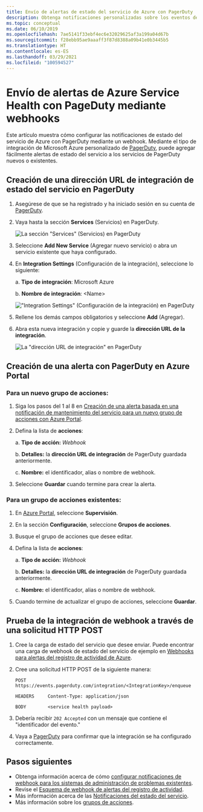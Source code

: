 ```yaml
---
title: Envío de alertas de estado del servicio de Azure con PagerDuty
description: Obtenga notificaciones personalizadas sobre los eventos del estado de servicio en la instancia de PagerDuty.
ms.topic: conceptual
ms.date: 06/10/2019
ms.openlocfilehash: 7ae5141f33ebf4ec6e32029625af3a199a04d67b
ms.sourcegitcommit: f28ebb95ae9aaaff3f87d8388a09b41e0b3445b5
ms.translationtype: HT
ms.contentlocale: es-ES
ms.lasthandoff: 03/29/2021
ms.locfileid: "100594527"
---
```

# <a name="send-azure-service-health-alerts-with-pagerduty-using-webhooks"></a>Envío de alertas de Azure Service Health con PageDuty mediante webhooks

Este artículo muestra cómo configurar las notificaciones de estado del servicio de Azure con PagerDuty mediante un webhook. Mediante el tipo de integración de Microsoft Azure personalizado de [PagerDuty](https://www.pagerduty.com/), puede agregar fácilmente alertas de estado del servicio a los servicios de PagerDuty nuevos o existentes.

## <a name="creating-a-service-health-integration-url-in-pagerduty"></a>Creación de una dirección URL de integración de estado del servicio en PagerDuty
1.  Asegúrese de que se ha registrado y ha iniciado sesión en su cuenta de [PagerDuty](https://www.pagerduty.com/).

1.  Vaya hasta la sección **Services** (Servicios) en PagerDuty.

    ![La sección "Services" (Servicios) en PagerDuty](./media/webhook-alerts/pagerduty-services-section.png)

1.  Seleccione **Add New Service** (Agregar nuevo servicio) o abra un servicio existente que haya configurado.

1.  En **Integration Settings** (Configuración de la integración), seleccione lo siguiente:

    a. **Tipo de integración**: Microsoft Azure

    b. **Nombre de integración**: \<Name\>

    !["Integration Settings" (Configuración de la integración) en PagerDuty](./media/webhook-alerts/pagerduty-integration-settings.png)

1.  Rellene los demás campos obligatorios y seleccione **Add** (Agregar).

1.  Abra esta nueva integración y copie y guarde la **dirección URL de la integración**.

    ![La "dirección URL de integración" en PagerDuty](./media/webhook-alerts/pagerduty-integration-url.png)

## <a name="create-an-alert-using-pagerduty-in-the-azure-portal"></a>Creación de una alerta con PagerDuty en Azure Portal
### <a name="for-a-new-action-group"></a>Para un nuevo grupo de acciones:
1. Siga los pasos del 1 al 8 en [Creación de una alerta basada en una notificación de mantenimiento del servicio para un nuevo grupo de acciones con Azure Portal](./alerts-activity-log-service-notifications-portal.md).

1. Defina la lista de **acciones**:

    a. **Tipo de acción:** *Webhook*

    b. **Detalles:** la **dirección URL de integración** de PagerDuty guardada anteriormente.

    c. **Nombre:** el identificador, alias o nombre de webhook.

1. Seleccione **Guardar** cuando termine para crear la alerta.

### <a name="for-an-existing-action-group"></a>Para un grupo de acciones existentes:
1. En [Azure Portal](https://portal.azure.com/), seleccione **Supervisión**.

1. En la sección **Configuración**, seleccione **Grupos de acciones**.

1. Busque el grupo de acciones que desee editar.

1. Defina la lista de **acciones**:

    a. **Tipo de acción:** *Webhook*

    b. **Detalles:** la **dirección URL de integración** de PagerDuty guardada anteriormente.

    c. **Nombre:** el identificador, alias o nombre de webhook.

1. Cuando termine de actualizar el grupo de acciones, seleccione **Guardar**.

## <a name="testing-your-webhook-integration-via-an-http-post-request"></a>Prueba de la integración de webhook a través de una solicitud HTTP POST
1. Cree la carga de estado del servicio que desee enviar. Puede encontrar una carga de webhook de estado del servicio de ejemplo en [Webhooks para alertas del registro de actividad de Azure](../azure-monitor/alerts/activity-log-alerts-webhook.md).

1. Cree una solicitud HTTP POST de la siguiente manera:

    ```
    POST        https://events.pagerduty.com/integration/<IntegrationKey>/enqueue

    HEADERS     Content-Type: application/json

    BODY        <service health payload>
    ```
1. Debería recibir `202 Accepted` con un mensaje que contiene el "identificador del evento."

1. Vaya a [PagerDuty](https://www.pagerduty.com/) para confirmar que la integración se ha configurado correctamente.

## <a name="next-steps"></a>Pasos siguientes
- Obtenga información acerca de cómo [configurar notificaciones de webhook para los sistemas de administración de problemas existentes](service-health-alert-webhook-guide.md).
- Revise el [Esquema de webhook de alertas del registro de actividad](../azure-monitor/alerts/activity-log-alerts-webhook.md). 
- Más información acerca de las [Notificaciones del estado del servicio](./service-notifications.md).
- Más información sobre los [grupos de acciones](../azure-monitor/alerts/action-groups.md).
